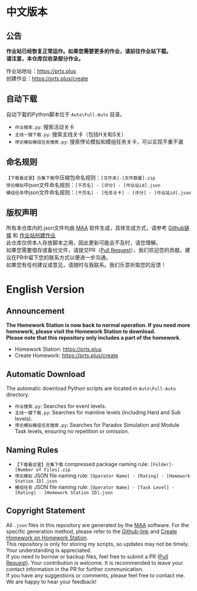# 中文版本

## 公告

**作业站已经恢复正常运作。如果您需要更多的作业，请前往作业站下载。**  
**请注意，本仓库仅收录部分作业。**  

作业站地址：<https://prts.plus>  
创建作业：<https://prts.plus/create>

## 自动下载

自动下载的Python脚本位于 `Auto\Full-Auto` 目录。

- `作业搜索.py`: 搜索活动关卡
- `主线一键下载.py`: 搜索主线关卡（包括H关和S关）
- `悖论模拟模组任务搜索.py`: 搜索悖论模拟和模组任务关卡，可以实现不重不漏

## 命名规则

`【下载看这里】合集下载`中压缩包命名规则：`[文件夹]-[文件数量].zip`  
`悖论模拟`中json文件命名规则：`[干员名] - [评分] - [作业站id].json`  
`模组任务`中json文件命名规则：`[干员名] - [任务关卡] - [评分] - [作业站id].json`  

## 版权声明

所有本仓库内的.json文件均由 [MAA](https://github.com/MaaAssistantArknights/MaaAssistantArknights) 软件生成，具体生成方式，请参考 [Github链接](https://github.com/MaaAssistantArknights/MaaAssistantArknights) 和 [作业站创建作业](https://prts.plus/create)  
此仓库仅供本人存放脚本之用，因此更新可能会不及时，请您理解。  
如果您需要借存或备份文件，请提交PR（[Pull Request](https://github.com/ntgmc/maa-s-homework/pulls)），我们欢迎您的贡献。建议在PR中留下您的联系方式以便进一步沟通。  
如果您有任何建议或意见，请随时与我联系。我们乐意听取您的反馈！  

# English Version

## Announcement

**The Homework Station is now back to normal operation. If you need more homework, please visit the Homework Station to download.**  
**Please note that this repository only includes a part of the homework.**  

- Homework Station: <https://prts.plus>  
- Create Homework: <https://prts.plus/create>

## Automatic Download

The automatic download Python scripts are located in `Auto\Full-Auto` directory.

- `作业搜索.py`: Searches for event levels.
- `主线一键下载.py`: Searches for mainline levels (including Hard and Sub levels).
- `悖论模拟模组任务搜索.py`: Searches for Paradox Simulation and Module Task levels, ensuring no repetition or omission.

## Naming Rules

- `【下载看这里】合集下载` compressed package naming rule: `[Folder]-[Number of Files].zip`  
- `悖论模拟` JSON file naming rule: `[Operator Name] - [Rating] - [Homework Station ID].json`  
- `模组任务` JSON file naming rule: `[Operator Name] - [Task Level] - [Rating] - [Homework Station ID].json`  

## Copyright Statement

All `.json` files in this repository are generated by the [MAA](https://github.com/MaaAssistantArknights/MaaAssistantArknights) software. For the specific generation method, please refer to the [Github-link](https://github.com/MaaAssistantArknights/MaaAssistantArknights) and [Create Homework on Homework Station](https://prts.plus/create).  
This repository is only for storing my scripts, so updates may not be timely. Your understanding is appreciated.  
If you need to borrow or backup files, feel free to submit a PR ([Pull Request](https://github.com/ntgmc/maa-s-homework/pulls)). Your contribution is welcome. It is recommended to leave your contact information in the PR for further communication.  
If you have any suggestions or comments, please feel free to contact me. We are happy to hear your feedback!
